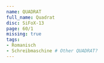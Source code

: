 ```yaml
---
name: QUADRAT
full_name: Quadrat
disc: SiFoX-13
page: 60/1
missing: true
tags:
- Romanisch
- Schreibmaschine # Other QUADRAT?
---
```

